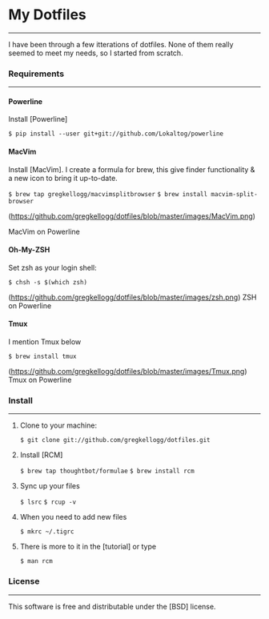 # My Dotfiles

---- 

I have been through a few itterations of dotfiles.  None of them really seemed to meet my needs, so I started from scratch.

### Requirements

---- 
#### Powerline
Install [Powerline]

`$ pip install --user git+git://github.com/Lokaltog/powerline`

#### MacVim
Install [MacVim].  I create a formula for brew, this give finder functionality & a new icon to bring it up-to-date.

`$ brew tap gregkellogg/macvimsplitbrowser`
`$ brew install macvim-split-browser`

(https://github.com/gregkellogg/dotfiles/blob/master/images/MacVim.png)

MacVim on Powerline
#### Oh-My-ZSH
Set zsh as your login shell:

`$ chsh -s $(which zsh)`

(https://github.com/gregkellogg/dotfiles/blob/master/images/zsh.png)
ZSH on Powerline

#### Tmux
I mention Tmux below

`$ brew install tmux`

(https://github.com/gregkellogg/dotfiles/blob/master/images/Tmux.png)
Tmux on Powerline

### Install

---- 

1. Clone to your machine:

	`$ git clone git://github.com/gregkellogg/dotfiles.git`

2. Install [RCM]

	`$ brew tap thoughtbot/formulae`
	`$ brew install rcm`

3. Sync up your files

	`$ lsrc`
	`$ rcup -v`

4. When you need to add new files

	`$ mkrc ~/.tigrc`

5. There is more to it in the [tutorial] or type 

	`$ man rcm`

### License

---- 

This software is free and distributable under the [BSD] license.
